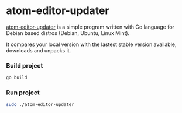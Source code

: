# atom-editor-updater

[atom-editor-updater](https://github.com/air1bzz/atom-editor-updater) is a simple
program written with Go language for Debian based distros (Debian, Ubuntu, Linux Mint).

It compares your local version with the lastest stable version available, downloads and unpacks it.

### Build project
```bash
go build
```

### Run project
```bash
sudo ./atom-editor-updater
```
